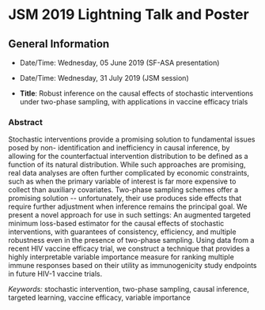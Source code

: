 # JSM 2019 Lightning Talk and Poster

## General Information

* Date/Time: Wednesday, 05 June 2019 (SF-ASA presentation)

* Date/Time: Wednesday, 31 July 2019 (JSM session)

* __Title__: Robust inference on the causal effects of stochastic interventions
  under two-phase sampling, with applications in vaccine efficacy trials

### Abstract

Stochastic interventions provide a promising solution to fundamental issues
posed by non- identification and inefficiency in causal inference, by allowing
for the counterfactual intervention distribution to be defined as a function of
its natural distribution. While such approaches are promising, real data
analyses are often further complicated by economic constraints, such as when
the primary variable of interest is far more expensive to collect than
auxiliary covariates. Two-phase sampling schemes offer a promising solution --
unfortunately, their use produces side effects that require further adjustment
when inference remains the principal goal. We present a novel approach for use
in such settings: An augmented targeted minimum loss-based estimator for the
causal effects of stochastic interventions, with guarantees of consistency,
efficiency, and multiple robustness even in the presence of two-phase sampling.
Using data from a recent HIV vaccine efficacy trial, we construct a technique
that provides a highly interpretable variable importance measure for ranking
multiple immune responses based on their utility as immunogenicity study
endpoints in future HIV-1 vaccine trials.

_Keywords:_ stochastic intervention, two-phase sampling, causal inference,
targeted learning, vaccine efficacy, variable importance
